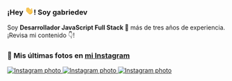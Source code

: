 <h3>¡Hey <img src="https://raw.githubusercontent.com/ABSphreak/ABSphreak/master/gifs/Hi.gif" width="20px" decondig="async">! Soy gabriedev</h3>

<p>Soy <strong>Desarrollador JavaScript Full Stack 🚀</strong> más de tres años de experiencia.<br />¡Revisa mi contenido 👇!</p>

### 📸 Mis últimas fotos en [mi Instagram](https://instagram.com/gabrie.dev)


<a href='https://instagram.com/p/CxTmOF6vN8M' target='_blank'>
  <img width='20%' src='https://instagram.fkiv7-1.fna.fbcdn.net/v/t51.2885-15/378565944_323878180141713_8920720304536029091_n.jpg?stp=dst-jpg_e15&_nc_ht=instagram.fkiv7-1.fna.fbcdn.net&_nc_cat=109&_nc_ohc=JEKxY08mN04AX9H8af4&edm=APU89FABAAAA&ccb=7-5&oh=00_AfDUmMvNxwSOQlb9aeq3tTgpYp9B1gB8GuuAxYUaelXGAA&oe=65229ED8&_nc_sid=bc0c2c' alt='Instagram photo' />
</a>
<a href='https://instagram.com/p/CxLlYVlupp3' target='_blank'>
  <img width='20%' src='https://instagram.fkiv7-1.fna.fbcdn.net/v/t51.2885-15/377997579_196784406648750_7872949112471886655_n.webp?stp=dst-jpg_e35&_nc_ht=instagram.fkiv7-1.fna.fbcdn.net&_nc_cat=106&_nc_ohc=PhPLJ9MpICgAX97DRxv&edm=APU89FABAAAA&ccb=7-5&oh=00_AfDsE7z9A8WumCGxdin0NnJXwPT1qA7Kc6YQwqXKGVXOJA&oe=652209DB&_nc_sid=bc0c2c' alt='Instagram photo' />
</a>
<a href='https://instagram.com/p/CxIn_Irugo4' target='_blank'>
  <img width='20%' src='https://instagram.fkiv7-1.fna.fbcdn.net/v/t51.2885-15/376780815_821779196307492_4053583912414574279_n.jpg?stp=dst-jpg_e15&_nc_ht=instagram.fkiv7-1.fna.fbcdn.net&_nc_cat=100&_nc_ohc=Ems0V-E5HU8AX9rzxNy&edm=APU89FABAAAA&ccb=7-5&oh=00_AfBefn69PF0bec8cD0MsJCeQjSgreVXgvjxbimlE1bRsrQ&oe=6520DC43&_nc_sid=bc0c2c' alt='Instagram photo' />
</a>
